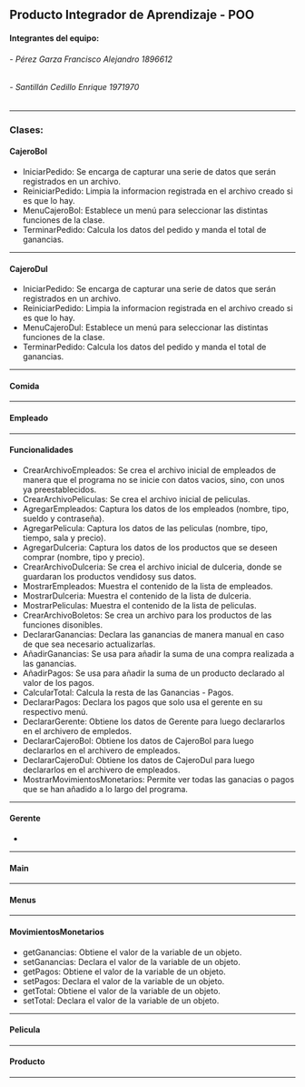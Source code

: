 ## Producto Integrador de Aprendizaje - POO
#### Integrantes del equipo: 
###### - Pérez Garza Francisco Alejandro 1896612
###### - Santillán Cedillo Enrique 1971970


------------

### Clases:

#### CajeroBol

  - IniciarPedido: Se encarga de capturar una serie de datos que serán registrados en un archivo.
  - ReiniciarPedido: Limpia la informacion registrada en el archivo creado si es que lo hay.
  - MenuCajeroBol: Establece un menú para seleccionar las distintas funciones de la clase. 
  - TerminarPedido: Calcula los datos del pedido y manda el total de ganancias.

------------

#### CajeroDul

  - IniciarPedido: Se encarga de capturar una serie de datos que serán registrados en un archivo.
  - ReiniciarPedido: Limpia la informacion registrada en el archivo creado si es que lo hay.
  - MenuCajeroDul: Establece un menú para seleccionar las distintas funciones de la clase. 
  - TerminarPedido: Calcula los datos del pedido y manda el total de ganancias.
  
------------

#### Comida

------------

#### Empleado

------------

#### Funcionalidades

  - CrearArchivoEmpleados: Se crea el archivo inicial de empleados de manera que el programa no se inicie con datos vacios, sino, con unos ya preestablecidos.
  - CrearArchivoPeliculas: Se crea el archivo inicial de peliculas.
  - AgregarEmpleados: Captura los datos de los empleados (nombre, tipo, sueldo y contraseña).
  - AgregarPelicula: Captura los datos de las peliculas (nombre, tipo, tiempo, sala y precio).
  - AgregarDulceria: Captura los datos de los productos que se deseen comprar (nombre, tipo y precio).
  - CrearArchivoDulceria: Se crea el archivo inicial de dulceria, donde se guardaran los productos vendidosy sus datos.
  - MostrarEmpleados: Muestra el contenido de la lista de empleados.
  - MostrarDulceria: Muestra el contenido de la lista de dulceria.
  - MostrarPeliculas: Muestra el contenido de la lista de peliculas.
  - CrearArchivoBoletos: Se crea un archivo para los productos de las funciones disonibles.
  - DeclararGanancias: Declara las ganancias de manera manual en caso de que sea necesario actualizarlas.
  - AñadirGanancias: Se usa para añadir la suma de una compra realizada a las ganancias.
  - AñadirPagos: Se usa para añadir la suma de un producto declarado al valor de los pagos.
  - CalcularTotal: Calcula la resta de las Ganancias - Pagos.
  - DeclararPagos: Declara los pagos que solo usa el gerente en su respectivo menú.
  - DeclararGerente: Obtiene los datos de Gerente para luego declararlos en el archivero de empledos.
  - DeclararCajeroBol: Obtiene los datos de CajeroBol para luego declararlos en el archivero de empleados.
  - DeclararCajeroDul: Obtiene los datos de CajeroDul para luego declararlos en el archivero de empleados.
  - MostrarMovimientosMonetarios: Permite ver todas las ganacias o pagos que se han añadido a lo largo del programa.

------------

#### Gerente

  - 

------------

#### Main

------------

#### Menus

------------

#### MovimientosMonetarios

  - getGanancias: Obtiene el valor de la variable de un objeto.
  - setGanancias: Declara el valor de la variable de un objeto.
  - getPagos: Obtiene el valor de la variable de un objeto.
  - setPagos: Declara el valor de la variable de un objeto.
  - getTotal: Obtiene el valor de la variable de un objeto.
  - setTotal: Declara el valor de la variable de un objeto.

------------

#### Pelicula

------------

#### Producto

------------
